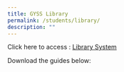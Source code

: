 ```yaml
---
title: GYSS Library
permalink: /students/library/
description: ""
---
```

Click here to access : [Library System](https://schoolibrary.moe.edu.sg/guangyangsec/cgi-bin/spydus.exe/MSGTRN/WPAC/HOME)

Download the guides below:

